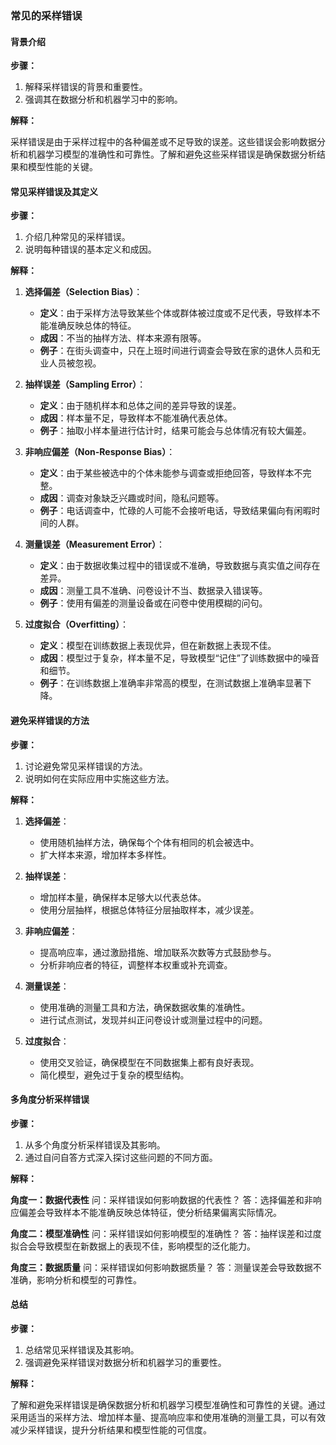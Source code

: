 ### 常见的采样错误

#### 背景介绍

**步骤：**

1. 解释采样错误的背景和重要性。
2. 强调其在数据分析和机器学习中的影响。

**解释：**

采样错误是由于采样过程中的各种偏差或不足导致的误差。这些错误会影响数据分析和机器学习模型的准确性和可靠性。了解和避免这些采样错误是确保数据分析结果和模型性能的关键。

#### 常见采样错误及其定义

**步骤：**

1. 介绍几种常见的采样错误。
2. 说明每种错误的基本定义和成因。

**解释：**

1. **选择偏差（Selection Bias）**：
   - **定义**：由于采样方法导致某些个体或群体被过度或不足代表，导致样本不能准确反映总体的特征。
   - **成因**：不当的抽样方法、样本来源有限等。
   - **例子**：在街头调查中，只在上班时间进行调查会导致在家的退休人员和无业人员被忽视。

2. **抽样误差（Sampling Error）**：
   - **定义**：由于随机样本和总体之间的差异导致的误差。
   - **成因**：样本量不足，导致样本不能准确代表总体。
   - **例子**：抽取小样本量进行估计时，结果可能会与总体情况有较大偏差。

3. **非响应偏差（Non-Response Bias）**：
   - **定义**：由于某些被选中的个体未能参与调查或拒绝回答，导致样本不完整。
   - **成因**：调查对象缺乏兴趣或时间，隐私问题等。
   - **例子**：电话调查中，忙碌的人可能不会接听电话，导致结果偏向有闲暇时间的人群。

4. **测量误差（Measurement Error）**：
   - **定义**：由于数据收集过程中的错误或不准确，导致数据与真实值之间存在差异。
   - **成因**：测量工具不准确、问卷设计不当、数据录入错误等。
   - **例子**：使用有偏差的测量设备或在问卷中使用模糊的问句。

5. **过度拟合（Overfitting）**：
   - **定义**：模型在训练数据上表现优异，但在新数据上表现不佳。
   - **成因**：模型过于复杂，样本量不足，导致模型“记住”了训练数据中的噪音和细节。
   - **例子**：在训练数据上准确率非常高的模型，在测试数据上准确率显著下降。

#### 避免采样错误的方法

**步骤：**

1. 讨论避免常见采样错误的方法。
2. 说明如何在实际应用中实施这些方法。

**解释：**

1. **选择偏差**：
   - 使用随机抽样方法，确保每个个体有相同的机会被选中。
   - 扩大样本来源，增加样本多样性。

2. **抽样误差**：
   - 增加样本量，确保样本足够大以代表总体。
   - 使用分层抽样，根据总体特征分层抽取样本，减少误差。

3. **非响应偏差**：
   - 提高响应率，通过激励措施、增加联系次数等方式鼓励参与。
   - 分析非响应者的特征，调整样本权重或补充调查。

4. **测量误差**：
   - 使用准确的测量工具和方法，确保数据收集的准确性。
   - 进行试点测试，发现并纠正问卷设计或测量过程中的问题。

5. **过度拟合**：
   - 使用交叉验证，确保模型在不同数据集上都有良好表现。
   - 简化模型，避免过于复杂的模型结构。

#### 多角度分析采样错误

**步骤：**

1. 从多个角度分析采样错误及其影响。
2. 通过自问自答方式深入探讨这些问题的不同方面。

**解释：**

**角度一：数据代表性**
问：采样错误如何影响数据的代表性？
答：选择偏差和非响应偏差会导致样本不能准确反映总体特征，使分析结果偏离实际情况。

**角度二：模型准确性**
问：采样错误如何影响模型的准确性？
答：抽样误差和过度拟合会导致模型在新数据上的表现不佳，影响模型的泛化能力。

**角度三：数据质量**
问：采样错误如何影响数据质量？
答：测量误差会导致数据不准确，影响分析和模型的可靠性。

#### 总结

**步骤：**

1. 总结常见采样错误及其影响。
2. 强调避免采样错误对数据分析和机器学习的重要性。

**解释：**

了解和避免采样错误是确保数据分析和机器学习模型准确性和可靠性的关键。通过采用适当的采样方法、增加样本量、提高响应率和使用准确的测量工具，可以有效减少采样错误，提升分析结果和模型性能的可信度。